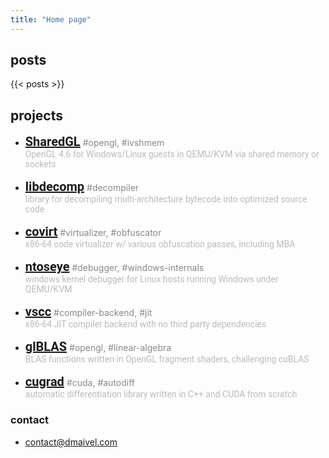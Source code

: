 ```yaml
---
title: "Home page"
---
```


## posts
{{< posts >}}

## projects

<style> li { margin-bottom: 16px; } </style>

* <div class="line">
        <span style="font-size: 20px; font-family: Roboto; font-weight: bold"><a href="https://github.com/dmaivel/sharedgl">SharedGL</a></span>
        <span style="color: #888;">#opengl, #ivshmem</span>
      </div><span style="font-family: Roboto; color: #bbb;">OpenGL 4.6 for Windows/Linux guests in QEMU/KVM via shared memory or sockets</span>

* <div class="line">
        <span style="font-size: 20px; font-family: Roboto; font-weight: bold"><a href="https://github.com/dmaivel/libdecomp">libdecomp</a></span>
        <span style="color: #888;">#decompiler</span>
      </div><span style="font-family: Roboto; color: #bbb;">library for decompiling multi-architecture bytecode into optimized source code</span>

* <div class="line">
        <span style="font-size: 20px; font-family: Roboto; font-weight: bold"><a href="https://github.com/dmaivel/covirt">covirt</a></span>
        <span style="color: #888;">#virtualizer, #obfuscator</span>
      </div><span style="font-family: Roboto; color: #bbb;">x86-64 code virtualizer w/ various obfuscation passes, including MBA</span>

* <div class="line">
        <span style="font-size: 20px; font-family: Roboto; font-weight: bold"><a href="https://github.com/dmaivel/ntoseye">ntoseye</a></span>
        <span style="color: #888;">#debugger, #windows-internals</span>
      </div><span style="font-family: Roboto; color: #bbb;">windows kernel debugger for Linux hosts running Windows under QEMU/KVM</span>

* <div class="line">
        <span style="font-size: 20px; font-family: Roboto; font-weight: bold"><a href="https://github.com/dmaivel/vscc">vscc</a></span>
        <span style="color: #888;">#compiler-backend, #jit</span>
      </div><span style="font-family: Roboto; color: #bbb;">x86-64 JIT compiler backend with no third party dependencies</span>

* <div class="line">
        <span style="font-size: 20px; font-family: Roboto; font-weight: bold"><a href="https://github.com/dmaivel/glBLAS">glBLAS</a></span>
        <span style="color: #888;">#opengl, #linear-algebra</span>
      </div><span style="font-family: Roboto; color: #bbb;">BLAS functions written in OpenGL fragment shaders, challenging cuBLAS</span>

* <div class="line">
        <span style="font-size: 20px; font-family: Roboto; font-weight: bold"><a href="https://github.com/dmaivel/cugrad">cugrad</a></span>
        <span style="color: #888;">#cuda, #autodiff</span>
      </div><span style="font-family: Roboto; color: #bbb;">automatic differentiation library written in C++ and CUDA from scratch</span>


### contact
* contact@dmaivel.com
